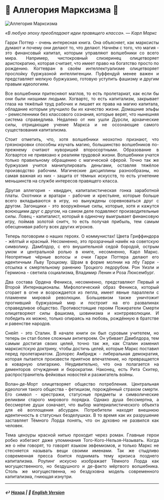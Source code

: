 #  🧙 Аллегория Марксизма 🧙

![Аллегория Марксизма](https://raw.githubusercontent.com/Rozephyros/rozephyros.github.io/master/%F0%9F%A7%99%20Marsixm%E2%80%99s%20Allegory%20%F0%9F%A7%99.png)

<p align="justify"><i>«В любую эпоху преобладают идеи правящего класса». — Карл Маркс</i></p>

<p align="justify">Гарри Поттер - очень интересная книга. Она объясняет, как марксисты думают и почему они делают то, что делают. Начнём с того, что магия - это финансовый капитал, которым управляют волшебники со всего мира. Например, чистокровный слизеринец олицетворяет аристократию, которая считает, что имеет право на богатство просто по рождению. Когтевран в своём интеллектуализме олицетворяет прослойку буржуазной интеллигенции. Пуффендуй менее важен и представляет мелкую буржуазию, готовую уступить фашизму и другим правым идеологиям.</p>

<p align="justify">Все волшебники притесняют маглов, то есть пролетариат, как если бы они были низшими людьми. Хогвартс, то есть капитализм, закрывает глаза на тяжёлый труд рабочих и лишает их права на магию капитала, обладание которым улучшило бы их качество жизни. Домашние эльфы - ремесленники без классового сознания, которые верят, что нынешняя система справедлива. Недалеко от них ушли Дурсли, архаические силы, отрицающие учение Маркса и не осознающие самого существования капитализма.</p>

<p align="justify">Стоит отметить, что, хотя волшебники неохотно признают, что грязнокровки способны изучать магию, большинство волшебников по-прежнему считают нуворишей второсортными. Образование в Хогвартсе не привязано к реалиям трудовой жизни. Волшебники учатся только правильному обращению с магической сферой. Точно так же буржуазия учится манипулировать деньгами, оставляя тяжёлое производство рабочим. Магические дисциплины разнообразны, но самая важная из них - защита от тёмных искусств, то есть угнетение меньшинств на службе интересов правящего класса.</p>

<p align="justify">Другая аллегория - квиддич, капиталистическая гонка заработной платы. Охотники и вратари - рабочие и крестьяне, которые больше всего вкладываются в игру, но вынуждены соревноваться друг с другом. Загонщики - это вооружённые силы, которые, хотя и кажутся воюющими друг с другом, на самом деле подавляют производительные силы. Ловец - капиталист, который в одиночку выигрывает финансовую игру, поймав золотой снитч, то есть получая прибыль, тем самым обесценивая работу всех других игроков.</p>

<p align="justify">Теперь поговорим о наших героях. О коммунистах! Цвета Гриффиндора - жёлтый и красный. Несомненно, это прозрачный намёк на советскую символику. Дамблдор, с его внушительной седой бородой, острым умом и центральной ролью в книге, несомненно, Карл Маркс. Неопрятные чёрные волосы и очки Гарри Поттера делают его идентичным Льву Троцкому. Шрам в форме молнии на лбу Гарри - отсылка к смертельному ранению Троцкого ледорубом. Рон Уизли и Гермиона - светила социализма, Владимир Ленин и Роза Люксембург.</p>

<p align="justify">Два состава Ордена Феникса, несомненно, представляют Первый и Второй Интернационалы. Мифологический образ Феникса, который сгорает в огне и возрождается из пепла, имеет явные параллели с пламенем мировой революции. Большевизм также уничтожит прогнивший буржуазный мир и построит на его развалинах справедливое общество. Противостоящие героям Пожиратели Смерти олицетворяют силы фашизма, шовинизма и контрреволюции. И победить их можно, только опираясь на любовь, рождённую в братстве и равенстве народов.</p>

<p align="justify">Снейп - это Сталин. В начале книги он был суровым учителем, но теперь он стал более сложным антигероем. Он убивает Дамблдора, тем самым достигая своих целей, точно так же, как Сталин изменил марксистскую доктрину, чтобы достичь целей, которые Маркс поставил перед пролетариатом. Долорес Амбридж - либеральная демократия, которая пытается произвести приятное впечатление, но превращается в коварную олигархию. Неудивительно, что она полагается на дементоров отчуждения и бюрократии. Наконец, есть Рита Скитер, распространитель фейковых новостей и разжигатель войны.</p>

<p align="justify">Волан-де-Морт олицетворяет общество потребления. Центральная идеология такого общества - фетишизм, порождённый страхом смерти. Его символ - крестражи, статусные предметы и символические реликвии старого мирового порядка. Однако душа бессмертна, а бессмертие души означает, что выбор материалистического объекта для её воплощения абсурден. Потребители находят внешнюю идентичность в статусных безделушках. В то время как их разрушение заставляет Тёмного Лорда понять, что он духовно не развился как человек.</p>

<p align="justify">Тема цензуры красной нитью проходит через роман. Главные герои робко избегают даже упоминания Того-Кого-Нельзя-Называть. Когда же о нём говорят, то говорят языком эвфемизмов, и только Маркс не стесняется называть вещи своими именами. Так же стыдливо современная пресса боится поднимать тему кризиса позднего капитализма. Роулинг искусно изображает Тёмного Лорда как могущественного, но бездушного и де-факто мёртвого волшебника. Столь же могущественна, но бездуховна модель современного капитализма, гниющая изнутри.</p>

***

##### ↩️ [Назад](index-2.md) | 🗽 [English Version](harry_potter.md) 
